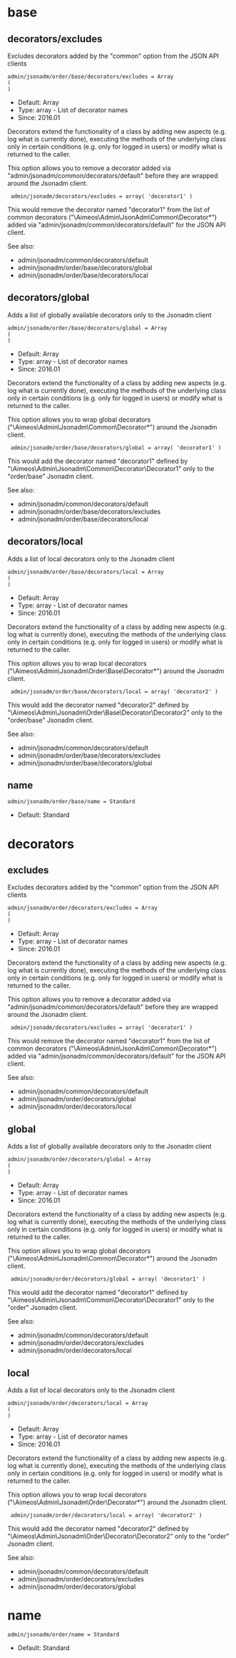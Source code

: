 
# base
## decorators/excludes

Excludes decorators added by the "common" option from the JSON API clients

```
admin/jsonadm/order/base/decorators/excludes = Array
(
)
```

* Default: Array
* Type: array - List of decorator names
* Since: 2016.01

Decorators extend the functionality of a class by adding new aspects
(e.g. log what is currently done), executing the methods of the underlying
class only in certain conditions (e.g. only for logged in users) or
modify what is returned to the caller.

This option allows you to remove a decorator added via
"admin/jsonadm/common/decorators/default" before they are wrapped
around the Jsonadm client.

```
 admin/jsonadm/decorators/excludes = array( 'decorator1' )
```

This would remove the decorator named "decorator1" from the list of
common decorators ("\Aimeos\Admin\JsonAdm\Common\Decorator\*") added via
"admin/jsonadm/common/decorators/default" for the JSON API client.

See also:

* admin/jsonadm/common/decorators/default
* admin/jsonadm/order/base/decorators/global
* admin/jsonadm/order/base/decorators/local

## decorators/global

Adds a list of globally available decorators only to the Jsonadm client

```
admin/jsonadm/order/base/decorators/global = Array
(
)
```

* Default: Array
* Type: array - List of decorator names
* Since: 2016.01

Decorators extend the functionality of a class by adding new aspects
(e.g. log what is currently done), executing the methods of the underlying
class only in certain conditions (e.g. only for logged in users) or
modify what is returned to the caller.

This option allows you to wrap global decorators
("\Aimeos\Admin\Jsonadm\Common\Decorator\*") around the Jsonadm
client.

```
 admin/jsonadm/order/base/decorators/global = array( 'decorator1' )
```

This would add the decorator named "decorator1" defined by
"\Aimeos\Admin\Jsonadm\Common\Decorator\Decorator1" only to the
"order/base" Jsonadm client.

See also:

* admin/jsonadm/common/decorators/default
* admin/jsonadm/order/base/decorators/excludes
* admin/jsonadm/order/base/decorators/local

## decorators/local

Adds a list of local decorators only to the Jsonadm client

```
admin/jsonadm/order/base/decorators/local = Array
(
)
```

* Default: Array
* Type: array - List of decorator names
* Since: 2016.01

Decorators extend the functionality of a class by adding new aspects
(e.g. log what is currently done), executing the methods of the underlying
class only in certain conditions (e.g. only for logged in users) or
modify what is returned to the caller.

This option allows you to wrap local decorators
("\Aimeos\Admin\Jsonadm\Order\Base\Decorator\*") around the Jsonadm
client.

```
 admin/jsonadm/order/base/decorators/local = array( 'decorator2' )
```

This would add the decorator named "decorator2" defined by
"\Aimeos\Admin\Jsonadm\Order\Base\Decorator\Decorator2" only to the
"order/base" Jsonadm client.

See also:

* admin/jsonadm/common/decorators/default
* admin/jsonadm/order/base/decorators/excludes
* admin/jsonadm/order/base/decorators/global

## name

```
admin/jsonadm/order/base/name = Standard
```

* Default: Standard


# decorators
## excludes

Excludes decorators added by the "common" option from the JSON API clients

```
admin/jsonadm/order/decorators/excludes = Array
(
)
```

* Default: Array
* Type: array - List of decorator names
* Since: 2016.01

Decorators extend the functionality of a class by adding new aspects
(e.g. log what is currently done), executing the methods of the underlying
class only in certain conditions (e.g. only for logged in users) or
modify what is returned to the caller.

This option allows you to remove a decorator added via
"admin/jsonadm/common/decorators/default" before they are wrapped
around the Jsonadm client.

```
 admin/jsonadm/decorators/excludes = array( 'decorator1' )
```

This would remove the decorator named "decorator1" from the list of
common decorators ("\Aimeos\Admin\JsonAdm\Common\Decorator\*") added via
"admin/jsonadm/common/decorators/default" for the JSON API client.

See also:

* admin/jsonadm/common/decorators/default
* admin/jsonadm/order/decorators/global
* admin/jsonadm/order/decorators/local

## global

Adds a list of globally available decorators only to the Jsonadm client

```
admin/jsonadm/order/decorators/global = Array
(
)
```

* Default: Array
* Type: array - List of decorator names
* Since: 2016.01

Decorators extend the functionality of a class by adding new aspects
(e.g. log what is currently done), executing the methods of the underlying
class only in certain conditions (e.g. only for logged in users) or
modify what is returned to the caller.

This option allows you to wrap global decorators
("\Aimeos\Admin\Jsonadm\Common\Decorator\*") around the Jsonadm
client.

```
 admin/jsonadm/order/decorators/global = array( 'decorator1' )
```

This would add the decorator named "decorator1" defined by
"\Aimeos\Admin\Jsonadm\Common\Decorator\Decorator1" only to the
"order" Jsonadm client.

See also:

* admin/jsonadm/common/decorators/default
* admin/jsonadm/order/decorators/excludes
* admin/jsonadm/order/decorators/local

## local

Adds a list of local decorators only to the Jsonadm client

```
admin/jsonadm/order/decorators/local = Array
(
)
```

* Default: Array
* Type: array - List of decorator names
* Since: 2016.01

Decorators extend the functionality of a class by adding new aspects
(e.g. log what is currently done), executing the methods of the underlying
class only in certain conditions (e.g. only for logged in users) or
modify what is returned to the caller.

This option allows you to wrap local decorators
("\Aimeos\Admin\Jsonadm\Order\Decorator\*") around the Jsonadm
client.

```
 admin/jsonadm/order/decorators/local = array( 'decorator2' )
```

This would add the decorator named "decorator2" defined by
"\Aimeos\Admin\Jsonadm\Order\Decorator\Decorator2" only to the
"order" Jsonadm client.

See also:

* admin/jsonadm/common/decorators/default
* admin/jsonadm/order/decorators/excludes
* admin/jsonadm/order/decorators/global

# name

```
admin/jsonadm/order/name = Standard
```

* Default: Standard
